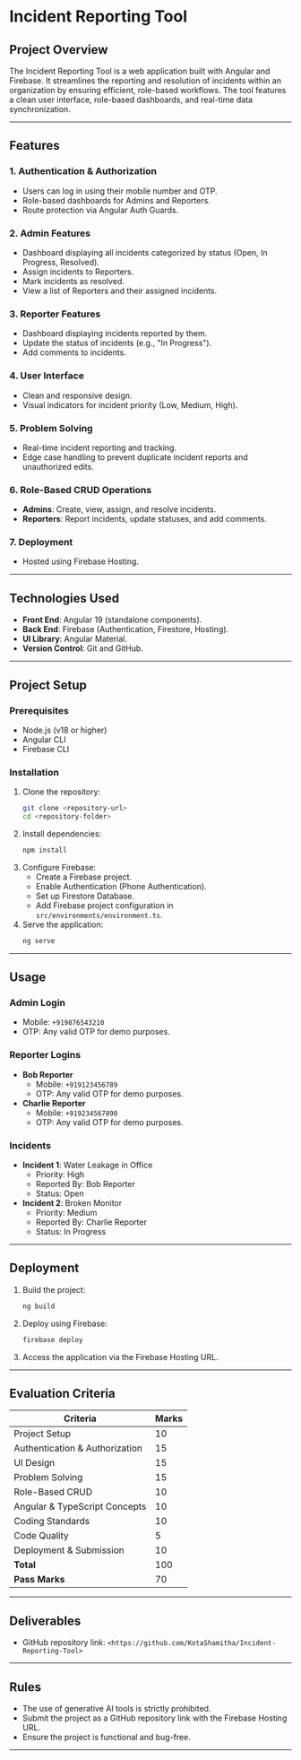 # Incident Reporting Tool

## Project Overview
The Incident Reporting Tool is a web application built with Angular and Firebase. It streamlines the reporting and resolution of incidents within an organization by ensuring efficient, role-based workflows. The tool features a clean user interface, role-based dashboards, and real-time data synchronization.

---

## Features

### 1. **Authentication & Authorization**
- Users can log in using their mobile number and OTP.
- Role-based dashboards for Admins and Reporters.
- Route protection via Angular Auth Guards.

### 2. **Admin Features**
- Dashboard displaying all incidents categorized by status (Open, In Progress, Resolved).
- Assign incidents to Reporters.
- Mark incidents as resolved.
- View a list of Reporters and their assigned incidents.

### 3. **Reporter Features**
- Dashboard displaying incidents reported by them.
- Update the status of incidents (e.g., "In Progress").
- Add comments to incidents.

### 4. **User Interface**
- Clean and responsive design.
- Visual indicators for incident priority (Low, Medium, High).

### 5. **Problem Solving**
- Real-time incident reporting and tracking.
- Edge case handling to prevent duplicate incident reports and unauthorized edits.

### 6. **Role-Based CRUD Operations**
- **Admins**: Create, view, assign, and resolve incidents.
- **Reporters**: Report incidents, update statuses, and add comments.

### 7. **Deployment**
- Hosted using Firebase Hosting.

---

## Technologies Used
- **Front End**: Angular 19 (standalone components).
- **Back End**: Firebase (Authentication, Firestore, Hosting).
- **UI Library**: Angular Material.
- **Version Control**: Git and GitHub.

---

## Project Setup
### Prerequisites
- Node.js (v18 or higher)
- Angular CLI
- Firebase CLI

### Installation
1. Clone the repository:
   ```bash
   git clone <repository-url>
   cd <repository-folder>
   ```
2. Install dependencies:
   ```bash
   npm install
   ```
3. Configure Firebase:
   - Create a Firebase project.
   - Enable Authentication (Phone Authentication).
   - Set up Firestore Database.
   - Add Firebase project configuration in `src/environments/environment.ts`.
4. Serve the application:
   ```bash
   ng serve
   ```

---

## Usage
### Admin Login
- Mobile: `+919876543210`
- OTP: Any valid OTP for demo purposes.

### Reporter Logins
- **Bob Reporter**
  - Mobile: `+919123456789`
  - OTP: Any valid OTP for demo purposes.
- **Charlie Reporter**
  - Mobile: `+919234567890`
  - OTP: Any valid OTP for demo purposes.

### Incidents
- **Incident 1**: Water Leakage in Office
  - Priority: High
  - Reported By: Bob Reporter
  - Status: Open
- **Incident 2**: Broken Monitor
  - Priority: Medium
  - Reported By: Charlie Reporter
  - Status: In Progress

---

## Deployment
1. Build the project:
   ```bash
   ng build
   ```
2. Deploy using Firebase:
   ```bash
   firebase deploy
   ```
3. Access the application via the Firebase Hosting URL.

---

## Evaluation Criteria
| Criteria                  | Marks |
|---------------------------|-------|
| Project Setup             | 10    |
| Authentication & Authorization | 15 |
| UI Design                 | 15    |
| Problem Solving           | 15    |
| Role-Based CRUD           | 10    |
| Angular & TypeScript Concepts | 10 |
| Coding Standards          | 10    |
| Code Quality              | 5     |
| Deployment & Submission   | 10    |
| **Total**                 | 100   |
| **Pass Marks**            | 70    |

---

## Deliverables
- GitHub repository link: `<https://github.com/KotaShamitha/Incident-Reporting-Tool>`

---

## Rules
- The use of generative AI tools is strictly prohibited.
- Submit the project as a GitHub repository link with the Firebase Hosting URL.
- Ensure the project is functional and bug-free.

---

